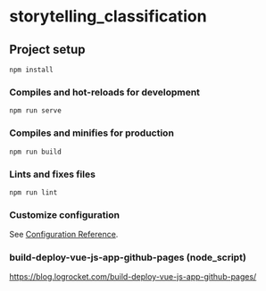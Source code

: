 # storytelling_classification

## Project setup
```
npm install
```

### Compiles and hot-reloads for development
```
npm run serve
```

### Compiles and minifies for production
```
npm run build
```

### Lints and fixes files
```
npm run lint
```

### Customize configuration
See [Configuration Reference](https://cli.vuejs.org/config/).


### build-deploy-vue-js-app-github-pages (node_script)
https://blog.logrocket.com/build-deploy-vue-js-app-github-pages/